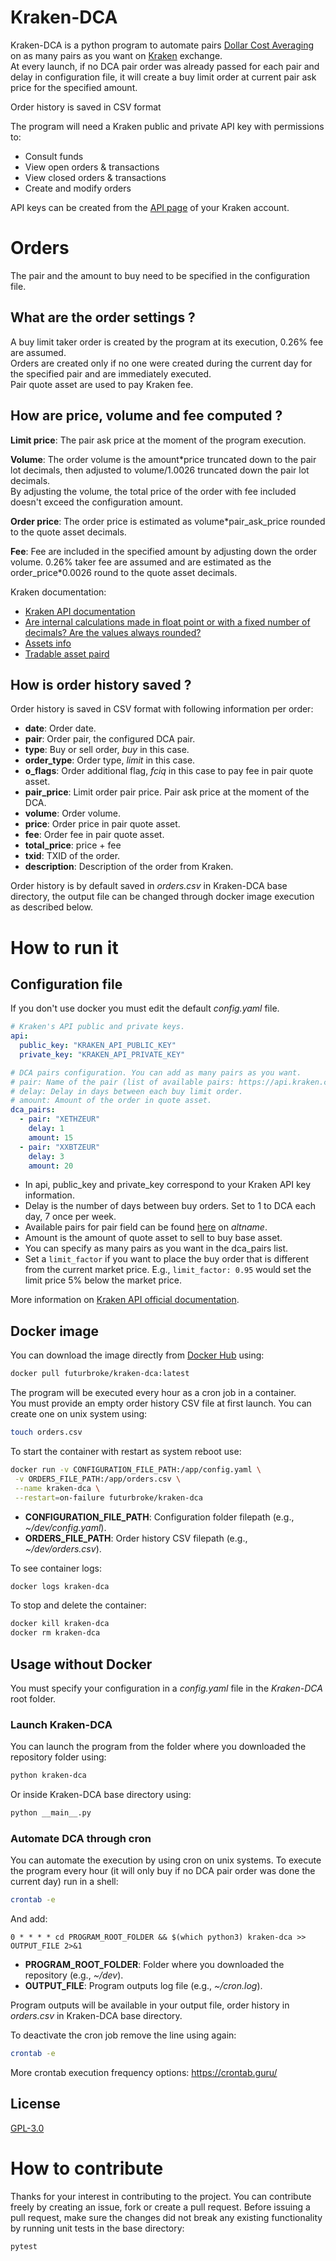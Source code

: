 # Kraken-DCA
Kraken-DCA is a python program to automate pairs
[Dollar Cost Averaging](https://www.investopedia.com/terms/d/dollarcostaveraging.asp)
on as many pairs as you want on [Kraken](https://kraken.com) exchange.<br>
At every launch, if no DCA pair order was already passed for each pair and delay in 
configuration file, it will create a buy limit order at current pair ask price for the specified amount.

Order history is saved in CSV format

The program will need a Kraken public and private API key with permissions to:
- Consult funds
- View open orders & transactions
- View closed orders & transactions
- Create and modify orders

API keys can be created from the [API page](https://www.kraken.com/u/security/api) of your Kraken account.

# Orders
The pair and the amount to buy need to be specified in the configuration file.

## What are the order settings ?
A buy limit taker order is created by the program at its execution, 0.26% fee are assumed.<br>
Orders are created only if no one were created during the current day for the specified pair and are immediately 
executed.<br>
Pair quote asset are used to pay Kraken fee.

## How are price, volume and fee computed ?
**Limit price**: The pair ask price at the moment of the program execution.

**Volume**: The order volume is the amount*price truncated down to the pair lot decimals, then adjusted to volume/1.0026
truncated down the pair lot decimals.<br>
By adjusting the volume, the total price of the order with fee included doesn't exceed the configuration amount.<br>

**Order price**: The order price is estimated as volume*pair_ask_price rounded to the quote asset decimals.

**Fee**: Fee are included in the specified amount by adjusting down the order volume.
0.26% taker fee are assumed and are estimated as the order_price*0.0026 round to the quote asset decimals.

Kraken documentation:
- [Kraken API documentation](https://www.kraken.com/en-us/features/api)
- [Are internal calculations made in float point or with a fixed number of decimals? Are the values always rounded?](https://support.kraken.com/hc/en-us/articles/201988998-Are-internal-calculations-made-in-float-point-or-with-a-fixed-number-of-decimals-Are-the-values-always-rounded-)
- [Assets info](https://api.kraken.com/0/public/Assets)
- [Tradable asset paird](https://api.kraken.com/0/public/AssetPairs)

## How is order history saved ?

Order history is saved in CSV format with following information per order:
- **date**: Order date.
- **pair**: Order pair, the configured DCA pair.
- **type**: Buy or sell order, *buy* in this case.
- **order_type**: Order type, *limit* in this case.
- **o_flags**: Order additional flag, *fciq* in this case to pay fee in pair quote asset.
- **pair_price**: Limit order pair price. Pair ask price at the moment of the DCA.
- **volume**: Order volume.
- **price**: Order price in pair quote asset.
- **fee**: Order fee in pair quote asset.
- **total_price**: price + fee
- **txid**: TXID of the order.
- **description**: Description of the order from Kraken.

Order history is by default saved in *orders.csv* in Kraken-DCA base directory, 
the output file can be changed through docker image execution as described below.

# How to run it
## Configuration file
If you don't use docker you must edit the default *config.yaml* file.

```yaml
# Kraken's API public and private keys.
api:
  public_key: "KRAKEN_API_PUBLIC_KEY"
  private_key: "KRAKEN_API_PRIVATE_KEY"

# DCA pairs configuration. You can add as many pairs as you want.
# pair: Name of the pair (list of available pairs: https://api.kraken.com/0/public/AssetPairs)
# delay: Delay in days between each buy limit order.
# amount: Amount of the order in quote asset.
dca_pairs:
  - pair: "XETHZEUR"
    delay: 1
    amount: 15
  - pair: "XXBTZEUR"
    delay: 3
    amount: 20
```
- In api, public_key and private_key correspond to your Kraken API key information.
- Delay is the number of days between buy orders. Set to 1 to DCA each day, 7 once per week.
- Available pairs for pair field can be found [here](https://api.kraken.com/0/public/AssetPairs) on *altname*.
- Amount is the amount of quote asset to sell to buy base asset.
- You can specify as many pairs as you want in the dca_pairs list.
- Set a `limit_factor` if you want to place the buy order that is different from the current market price.
  E.g., `limit_factor: 0.95` would set the limit price 5% below the market price.

More information on 
[Kraken API official documentation](https://support.kraken.com/hc/en-us/articles/360000920306-Ticker-pairs).

## Docker image
You can download the image directly from [Docker Hub](https://hub.docker.com/) using:
```sh
docker pull futurbroke/kraken-dca:latest
```
The program will be executed every hour as a cron job in a container.<br>
You must provide an empty order history CSV file at first launch. You can create one on unix system using:
```sh
touch orders.csv
```
To start the container with restart as system reboot use:
```sh
docker run -v CONFIGURATION_FILE_PATH:/app/config.yaml \
 -v ORDERS_FILE_PATH:/app/orders.csv \
 --name kraken-dca \
 --restart=on-failure futurbroke/kraken-dca
```
- **CONFIGURATION_FILE_PATH**: Configuration folder filepath (e.g., *~/dev/config.yaml*).
- **ORDERS_FILE_PATH**: Order history CSV filepath (e.g., *~/dev/orders.csv*).

To see container logs:
```sh
docker logs kraken-dca
```
To stop and delete the container:
```sh
docker kill kraken-dca
docker rm kraken-dca
```

## Usage without Docker
You must specify your configuration in a *config.yaml* file in the *Kraken-DCA* root folder.
### Launch Kraken-DCA
You can launch the program from the folder where you downloaded the repository folder using:
```sh
python kraken-dca
```
Or inside Kraken-DCA base directory using:
```sh
python __main__.py
```
### Automate DCA through cron
You can automate the execution by using cron on unix systems.
To execute the program every hour (it will only buy if no DCA pair order was done the current day) run in a shell:
```sh
crontab -e
```
And add:
```
0 * * * * cd PROGRAM_ROOT_FOLDER && $(which python3) kraken-dca >> OUTPUT_FILE 2>&1
```
- **PROGRAM_ROOT_FOLDER**: Folder where you downloaded the repository (e.g., *~/dev*).<br>
- **OUTPUT_FILE**: Program outputs log file (e.g., *~/cron.log*).<br>

Program outputs will be available in your output file, order history in *orders.csv* in Kraken-DCA base directory.

To deactivate the cron job remove the line using again:
```sh
crontab -e
```

More crontab execution frequency options: https://crontab.guru/

## License
[GPL-3.0](https://github.com/FuturBroke/kraken-dca/blob/main/README.md)

# How to contribute
Thanks for your interest in contributing to the project. You can contribute freely by 
creating an issue, fork or create a pull request. Before issuing a pull request, make 
sure the changes did not break any existing functionality by running unit tests in the 
base directory:
```sh
pytest
```
